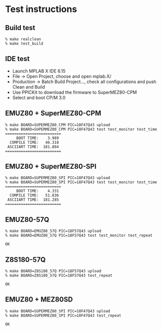 # Test instructions

## Build test

```
% make realclean
% make test_build
```

## IDE test

* Launch MPLAB X IDE 6.15
* File -> Open Project, choose and open mplab.X/
* Production -> Batch Build Project..., check all configurations and push Clean and Build
* Use PPICKit to download the firmware to SuperMEZ80-CPM
* Select and boot CP/M 3.0

## EMUZ80 + SuperMEZ80-CPM

```
% make BOARD=SUPERMEZ80_CPM PIC=18F47Q43 upload
% make BOARD=SUPERMEZ80_CPM PIC=18F47Q43 test test_monitor test_time
=========================
     BOOT TIME:    3.989
  COMPILE TIME:   46.318
 ASCIIART TIME:  181.804
=========================
```

## EMUZ80 + SuperMEZ80-SPI

```
% make BOARD=SUPERMEZ80_SPI PIC=18F47Q43 upload
% make BOARD=SUPERMEZ80_SPI PIC=18F47Q43 test test_monitor test_time
=========================
     BOOT TIME:    4.331
  COMPILE TIME:   51.836
 ASCIIART TIME:  181.285
=========================
```

## EMUZ80-57Q

```
% make BOARD=EMUZ80_57Q PIC=18F57Q43 upload
% make BOARD=EMUZ80_57Q PIC=18F57Q43 test test_monitor test_repeat

OK
```

## Z8S180-57Q

```
% make BOARD=Z8S180_57Q PIC=18F57Q43 upload
% make BOARD=Z8S180_57Q PIC=18F57Q43 test_repeat

OK
```

## EMUZ80 + MEZ80SD

```
% make BOARD=SUPERMEZ80_SPI PIC=18F47Q43 upload
% make BOARD=SUPERMEZ80_SPI PIC=18F47Q43 test_repeat

OK
```
